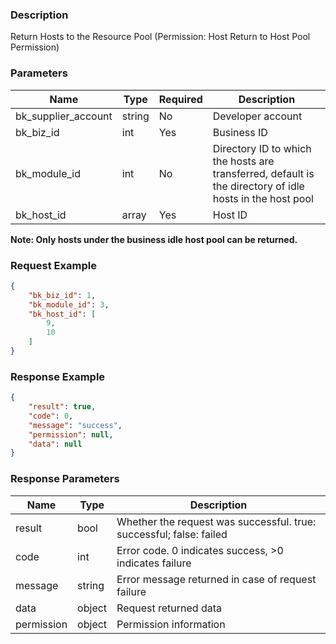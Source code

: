 ### Description

Return Hosts to the Resource Pool (Permission: Host Return to Host Pool Permission)

### Parameters

| Name                | Type   | Required | Description                                                                                              |
|---------------------|--------|----------|----------------------------------------------------------------------------------------------------------|
| bk_supplier_account | string | No       | Developer account                                                                                        |
| bk_biz_id           | int    | Yes      | Business ID                                                                                              |
| bk_module_id        | int    | No       | Directory ID to which the hosts are transferred, default is the directory of idle hosts in the host pool |
| bk_host_id          | array  | Yes      | Host ID                                                                                                  |

**Note: Only hosts under the business idle host pool can be returned.**

### Request Example

```json
{
    "bk_biz_id": 1,
    "bk_module_id": 3,
    "bk_host_id": [
        9,
        10
    ]
}
```

### Response Example

```json
{
    "result": true,
    "code": 0,
    "message": "success",
    "permission": null,
    "data": null
}
```

### Response Parameters

| Name       | Type   | Description                                                         |
|------------|--------|---------------------------------------------------------------------|
| result     | bool   | Whether the request was successful. true: successful; false: failed |
| code       | int    | Error code. 0 indicates success, >0 indicates failure               |
| message    | string | Error message returned in case of request failure                   |
| data       | object | Request returned data                                               |
| permission | object | Permission information                                              |
